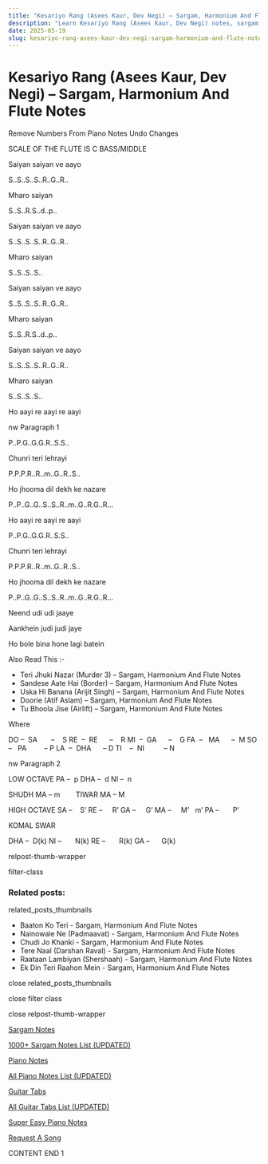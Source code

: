 ```yaml
---
title: "Kesariyo Rang (Asees Kaur, Dev Negi) – Sargam, Harmonium And Flute Notes"
description: "Learn Kesariyo Rang (Asees Kaur, Dev Negi) notes, sargam, harmonium notations and flute notes. Easy step-by-step tutorial for beginners."
date: 2025-05-19
slug: kesariyo-rang-asees-kaur-dev-negi-sargam-harmonium-and-flute-notes
---
```


# Kesariyo Rang (Asees Kaur, Dev Negi) – Sargam, Harmonium And Flute Notes

Remove Numbers From Piano Notes
Undo Changes

SCALE OF THE FLUTE IS C BASS/MIDDLE

Saiyan saiyan ve aayo

S..S..S..S..R..G..R..

Mharo saiyan

S..S..R.S..d..p..

Saiyan saiyan ve aayo

S..S..S..S..R..G..R..

Mharo saiyan

S..S..S..S..

Saiyan saiyan ve aayo

S..S..S..S..R..G..R..

Mharo saiyan

S..S..R.S..d..p..

Saiyan saiyan ve aayo

S..S..S..S..R..G..R..

Mharo saiyan

S..S..S..S..

Ho aayi re aayi re aayi

nw Paragraph 1

P..P.G..G.G.R..S.S..

Chunri teri lehrayi

P.P.P.R..R..m..G..R..S..

Ho jhooma dil dekh ke nazare

P..P..G..G..S..S..R..m..G..R.G..R…

Ho aayi re aayi re aayi

P..P.G..G.G.R..S.S..

Chunri teri lehrayi

P.P.P.R..R..m..G..R..S..

Ho jhooma dil dekh ke nazare

P..P..G..G..S..S..R..m..G..R.G..R…

Neend udi udi jaaye

Aankhein judi judi jaye

Ho bole bina hone lagi batein

Also Read This :-

* Teri Jhuki Nazar (Murder 3) – Sargam, Harmonium And Flute Notes
* Sandese Aate Hai (Border) – Sargam, Harmonium And Flute Notes
* Uska Hi Banana (Arijit Singh) – Sargam, Harmonium And Flute Notes
* Doorie (Atif Aslam) – Sargam, Harmonium And Flute Notes
* Tu Bhoola Jise (Airlift) – Sargam, Harmonium And Flute Notes

Where

DO –  SA       –    S
RE  –  RE      –    R
MI  –  GA      –    G
FA  –   MA      –  M
SO  –   PA         – P
LA  –  DHA      – D
TI    –  NI          – N

nw Paragraph 2

LOW OCTAVE
PA –  p
DHA –  d
NI –  n

SHUDH MA – m        TIWAR MA – M

HIGH OCTAVE
SA –    S’
RE –     R’
GA –     G’
MA –     M’   m’
PA –       P’

KOMAL SWAR

DHA –  D(k)
NI –       N(k)
RE –       R(k)
GA –      G(k)

relpost-thumb-wrapper

filter-class

### Related posts:

related_posts_thumbnails

* Baaton Ko Teri - Sargam, Harmonium And Flute Notes
* Nainowale Ne (Padmaavat) - Sargam, Harmonium And Flute Notes
* Chudi Jo Khanki - Sargam, Harmonium And Flute Notes
* Tere Naal (Darshan Raval) - Sargam, Harmonium And Flute Notes
* Raataan Lambiyan (Shershaah) - Sargam, Harmonium And Flute Notes
* Ek Din Teri Raahon Mein - Sargam, Harmonium And Flute Notes

close related_posts_thumbnails

close filter class

close relpost-thumb-wrapper

[Sargam Notes](/sargam-notes.html)

[1000+ Sargam Notes List (UPDATED)](/all-songs-list-sargam-notes.html)

[Piano Notes](/piano-notes.html)

[All Piano Notes List (UPDATED)](/all-songs-list-piano-notes.html)

[Guitar Tabs](/guitar-tabs.html)

[All Guitar Tabs List (UPDATED)](/all-songs-list-guitar-tabs.html)

[Super Easy Piano Notes](https://studywall.in/)

[Request A Song](/request-a-song.html)

CONTENT END 1

